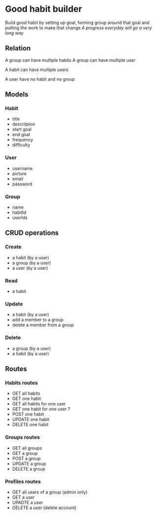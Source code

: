 # Good habit builder
Build good habit by setting up goal, forming group around that goal and putting the work to make that change
_A progress everyday will go a very long way_

## Relation

A group can have multiple habits
A group can have multiple user

A habit can have multiple users

A user have no habit and no group

## Models

### Habit
- title
- descritpion
- start goal
- end goal
- frequency
- difficulty

### User
- username
- picture
- email
- password

### Group
- name
- habitId
- userIds

## CRUD operations

### Create
- a habit (by a user)
- a group (by a user)
- a user (by a user)

### Read
- a habit

### Update
- a habit (by a user)
- add a member to a group
- delete a member from a group

### Delete
- a group (by a user)
- a habit (by a user)

## Routes

### Habits routes
- GET all habits
- GET one habit
- GET all habits for one user
- GET one habit for one user ?
- POST one habit
- UPDATE one habit
- DELETE one habit

### Groups routes
- GET all groups
- GET a group
- POST a group
- UPDATE a group
- DELETE a group

### Profiles routes
- GET all users of a group (admin only)
- GET a user
- UPADTE a user
- DELETE a user (delete account)
